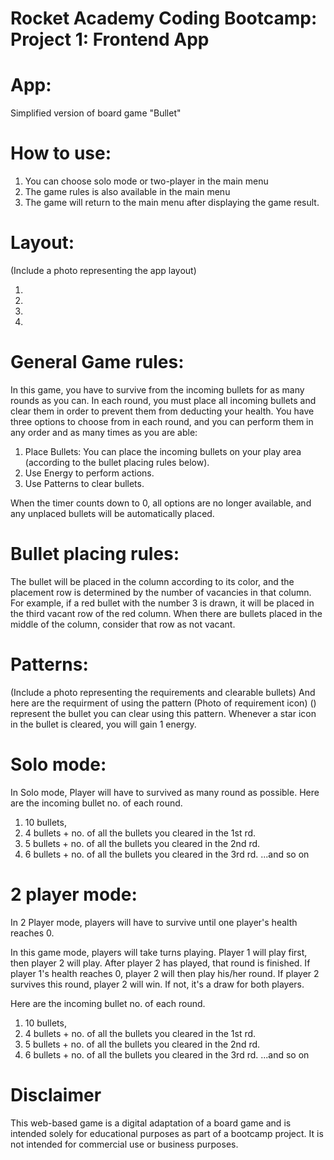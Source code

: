 # Rocket Academy Coding Bootcamp: Project 1: Frontend App

# App:

Simplified version of board game "Bullet"

# How to use:

1. You can choose solo mode or two-player in the main menu
2. The game rules is also available in the main menu
3. The game will return to the main menu after displaying the game result.

# Layout:

(Include a photo representing the app layout)

1.
2.
3.
4.

# General Game rules:

In this game, you have to survive from the incoming bullets for as many rounds as you can.
In each round, you must place all incoming bullets and clear them in order to prevent them from deducting your health.
You have three options to choose from in each round, and you can perform them in any order and as many times as you are able:

1. Place Bullets: You can place the incoming bullets on your play area (according to the bullet placing rules below).
2. Use Energy to perform actions.
3. Use Patterns to clear bullets.

When the timer counts down to 0, all options are no longer available, and any unplaced bullets will be automatically placed.

# Bullet placing rules:

The bullet will be placed in the column according to its color, and the placement row is determined by the number of vacancies in that column. For example, if a red bullet with the number 3 is drawn, it will be placed in the third vacant row of the red column. When there are bullets placed in the middle of the column, consider that row as not vacant.

# Patterns:

(Include a photo representing the requirements and clearable bullets)
And here are the requirment of using the pattern
(Photo of requirement icon)
() represent the bullet you can clear using this pattern.
Whenever a star icon in the bullet is cleared, you will gain 1 energy.

# Solo mode:

In Solo mode, Player will have to survived as many round as possible.
Here are the incoming bullet no. of each round.

1. 10 bullets,
2. 4 bullets + no. of all the bullets you cleared in the 1st rd.
3. 5 bullets + no. of all the bullets you cleared in the 2nd rd.
4. 6 bullets + no. of all the bullets you cleared in the 3rd rd.
   ...and so on

# 2 player mode:

In 2 Player mode, players will have to survive until one player's health reaches 0.

In this game mode, players will take turns playing.
Player 1 will play first, then player 2 will play.
After player 2 has played, that round is finished.
If player 1's health reaches 0, player 2 will then play his/her round. If player 2 survives this round, player 2 will win. If not, it's a draw for both players.

Here are the incoming bullet no. of each round.

1. 10 bullets,
2. 4 bullets + no. of all the bullets you cleared in the 1st rd.
3. 5 bullets + no. of all the bullets you cleared in the 2nd rd.
4. 6 bullets + no. of all the bullets you cleared in the 3rd rd.
   ...and so on

# Disclaimer

This web-based game is a digital adaptation of a board game and is intended solely for educational purposes as part of a bootcamp project. It is not intended for commercial use or business purposes.
